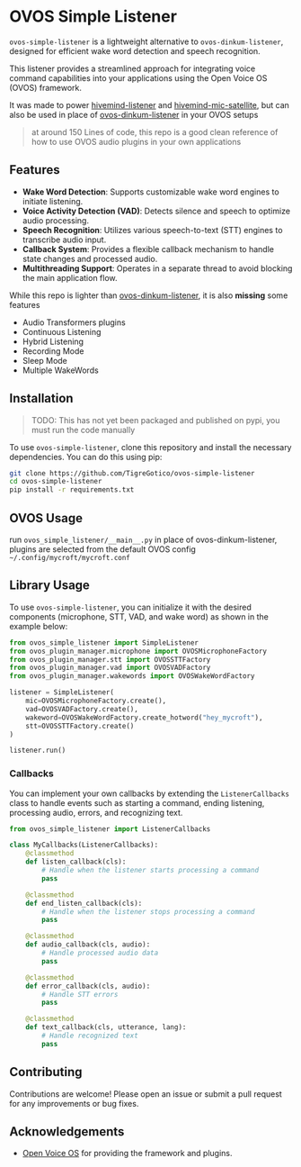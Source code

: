# OVOS Simple Listener

`ovos-simple-listener` is a lightweight alternative to `ovos-dinkum-listener`, designed for efficient wake word detection and speech recognition. 

This listener provides a streamlined approach for integrating voice command capabilities into your applications using the Open Voice OS (OVOS) framework.

It was made to power [hivemind-listener](https://github.com/JarbasHiveMind/hivemind-listener) and [hivemind-mic-satellite](https://github.com/JarbasHiveMind/hivemind-mic-satellite), but can also be used in place of [ovos-dinkum-listener](https://github.com/OpenVoiceOS/ovos-dinkum-listener) in your OVOS setups

> at around 150 Lines of code, this repo is a good clean reference of how to use OVOS audio plugins in your own applications

## Features

- **Wake Word Detection**: Supports customizable wake word engines to initiate listening.
- **Voice Activity Detection (VAD)**: Detects silence and speech to optimize audio processing.
- **Speech Recognition**: Utilizes various speech-to-text (STT) engines to transcribe audio input.
- **Callback System**: Provides a flexible callback mechanism to handle state changes and processed audio.
- **Multithreading Support**: Operates in a separate thread to avoid blocking the main application flow.

While this repo is lighter than [ovos-dinkum-listener](https://github.com/OpenVoiceOS/ovos-dinkum-listener), it is also **missing** some features

- Audio Transformers plugins
- Continuous Listening
- Hybrid Listening
- Recording Mode
- Sleep Mode
- Multiple WakeWords


## Installation

> TODO: This has not yet been packaged and published on pypi, you must run the code manually

To use `ovos-simple-listener`, clone this repository and install the necessary dependencies. You can do this using pip:

```bash
git clone https://github.com/TigreGotico/ovos-simple-listener
cd ovos-simple-listener
pip install -r requirements.txt
```

## OVOS Usage

run `ovos_simple_listener/__main__.py` in place of ovos-dinkum-listener, plugins are selected from the default OVOS config `~/.config/mycroft/mycroft.conf`

## Library Usage

To use `ovos-simple-listener`, you can initialize it with the desired components (microphone, STT, VAD, and wake word) as shown in the example below:

```python
from ovos_simple_listener import SimpleListener
from ovos_plugin_manager.microphone import OVOSMicrophoneFactory
from ovos_plugin_manager.stt import OVOSSTTFactory
from ovos_plugin_manager.vad import OVOSVADFactory
from ovos_plugin_manager.wakewords import OVOSWakeWordFactory

listener = SimpleListener(
    mic=OVOSMicrophoneFactory.create(),
    vad=OVOSVADFactory.create(),
    wakeword=OVOSWakeWordFactory.create_hotword("hey_mycroft"),
    stt=OVOSSTTFactory.create()
)

listener.run()
```

### Callbacks

You can implement your own callbacks by extending the `ListenerCallbacks` class to handle events such as starting a command, ending listening, processing audio, errors, and recognizing text.

```python
from ovos_simple_listener import ListenerCallbacks

class MyCallbacks(ListenerCallbacks):
    @classmethod
    def listen_callback(cls):
        # Handle when the listener starts processing a command
        pass

    @classmethod
    def end_listen_callback(cls):
        # Handle when the listener stops processing a command
        pass

    @classmethod
    def audio_callback(cls, audio):
        # Handle processed audio data
        pass

    @classmethod
    def error_callback(cls, audio):
        # Handle STT errors
        pass

    @classmethod
    def text_callback(cls, utterance, lang):
        # Handle recognized text
        pass
```

## Contributing

Contributions are welcome! Please open an issue or submit a pull request for any improvements or bug fixes.

## Acknowledgements

- [Open Voice OS](https://openvoiceos.org) for providing the framework and plugins.
